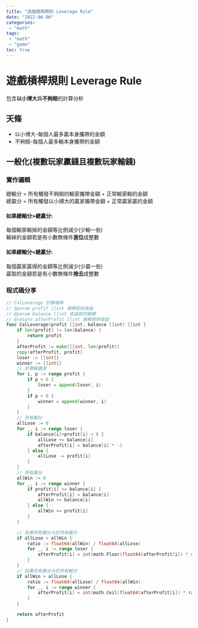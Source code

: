 ```yaml
---
title: "遊戲槓桿規則 Leverage Rule"
date: "2022-06-06"
categories:
 - "math"
tags:
 - "math"
 - "game"
toc: true
---
```


# 遊戲槓桿規則 Leverage Rule
包含**以小博大**與**不夠賠**的計算分析  

## 天條
* 以小博大-每個人最多贏本身攜帶的金額  
* 不夠賠-每個人最多輸本身攜帶的金額  

## 一般化(複數玩家贏錢且複數玩家輸錢)

### 實作邏輯 
總輸分 = 所有觸發不夠賠的輸家攜帶金額 + 正常輸家輸的金額  
總贏分 = 所有觸發以小搏大的贏家攜帶金額 + 正常贏家贏的金額  
<!--more-->
#### 如果總輸分>總贏分:
每個輸家輸掉的金額等比例減少(少輸一些)  
輸掉的金額若是有小數無條件**進位**成整數  


#### 如果總輸分<總贏分:
每個贏家贏得的金額等比例減少(少贏一些)  
贏取的金額若是有小數無條件**捨去**成整數  

### 程式碼分享
```go
// CalLeverage 計算槓桿
// @param profit []int 槓桿前的收益
// @param balance []int 收益前的餘額
// @return afterProfit []int 槓桿前的收益
func CalLeverage(profit []int, balance []int) []int {
	if len(profit) != len(balance) {
		return profit
	}
	afterProfit := make([]int, len(profit))
	copy(afterProfit, profit)
	loser := []int{}
	winner := []int{}
	// 計算輸贏家
	for i, p := range profit {
		if p < 0 {
			loser = append(loser, i)
		}
		if p > 0 {
			winner = append(winner, i)
		}
	}
	// 所有輸分
	allLose := 0
	for _, i := range loser {
		if balance[i]+profit[i] < 0 {
			allLose += balance[i]
			afterProfit[i] = balance[i] * -1
		} else {
			allLose -= profit[i]
		}
	}
	// 所有贏分
	allWin := 0
	for _, i := range winner {
		if profit[i] >= balance[i] {
			afterProfit[i] = balance[i]
			allWin += balance[i]
		} else {
			allWin += profit[i]
		}
	}

	// 如果所有輸分大於所有贏分
	if allLose > allWin {
		ratio := float64(allWin) / float64(allLose)
		for _, i := range loser {
			afterProfit[i] = int(math.Floor(float64(afterProfit[i]) * ratio))
		}
	}
	// 如果所有贏分大於所有輸分
	if allWin > allLose {
		ratio := float64(allLose) / float64(allWin)
		for _, i := range winner {
			afterProfit[i] = int(math.Ceil(float64(afterProfit[i]) * ratio))
		}
	}

	return afterProfit
}

```